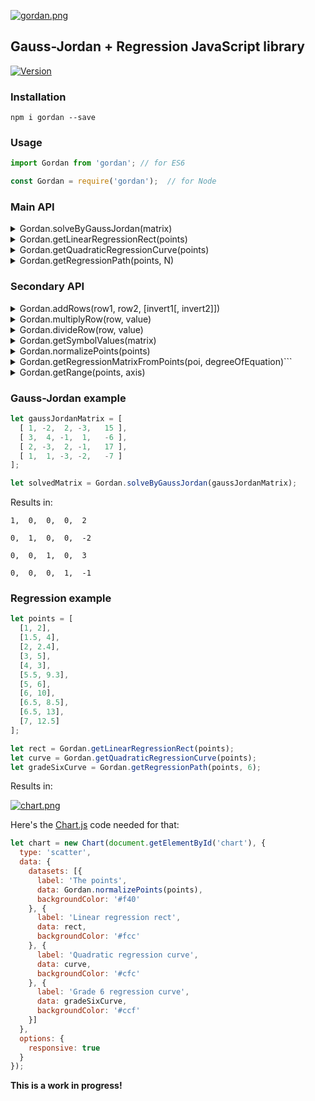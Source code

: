 [![gordan.png](https://i.postimg.cc/R03MWK4w/gordan.png)](https://postimg.cc/NychVyy0)

## Gauss-Jordan + Regression JavaScript library

[![Version](http://img.shields.io/:npm-0.1.4-green.svg)](https://www.npmjs.com/package/gordan/v/0.1.4)

### Installation

```npm i gordan --save```

### Usage

```js
import Gordan from 'gordan'; // for ES6
```

```js
const Gordan = require('gordan');  // for Node
```

### Main API

<details>
  <summary>Gordan.solveByGaussJordan(matrix)</summary>
  
  * ```matrix```: the augmented matrix, a bidimensional array

  * **Returns:** the identity matrix with the solution coefficients
</details>

<details>
  <summary>Gordan.getLinearRegressionRect(points)</summary>
  
  * **Returns:** a list of points for the regression rect
</details>

<details>
  <summary>Gordan.getQuadraticRegressionCurve(points)</summary>
  
  * **Returns:** a list of points for the regression curve (from cuadratic equation)
</details>

<details>
  <summary>Gordan.getRegressionPath(points, N)</summary>

  * **Returns:** a list of points for an Nth grade equation (```ax^N + bx^(N - 1) + cx^(N - 2) + ...```)

  * ```points```: for all cases, a list of ```x, y``` points. The following formats are supported:

  ```json
  [
    [1, 2],
    [2, 2],
    [3, 3]
  ]
  ```

  ```json
  [
    { "x": 1, "y": 2 },
    { "x": 2, "y": 2 },
    { "x": 3, "y": 3 }
  ]
  ```
</details>
  
### Secondary API

<details>
  <summary>Gordan.addRows(row1, row2, [invert1[, invert2]])</summary>
  
  * ```row1```: first row to add, a number array

  * ```row2```: second row to add, a number array

  * ```invert1```: boolean, if present, values in ```row1``` are multiplied by ```-1```

  * ```invert2```: boolean, if present, values in ```row2``` are multiplied by ```-1```

  * **Returns:** the addition of the 2 rows (```number[]```)
</details>

<details>
  <summary>Gordan.multiplyRow(row, value)</summary>
  
  * ```row```: the row to multiply, a number array

  * ```value```: each number in ```row``` is multiplied by this number

  * **Returns:** a new row with the multipled values (```number[]```)
</details>

<details>
  <summary>Gordan.divideRow(row, value)</summary>
  
  * ```row```: the row to divide, a number array

  * ```value```: each number in ```row``` is divided by this number

  * **Returns:** a new row with the divided values (```number[]```)
</details>

<details>
  <summary>Gordan.getSymbolValues(matrix)</summary>
  
  * ```matrix```: the augmented matrix, a bidimensional array

  * **Returns:** the last column of the resulting identity matrix (```number[]```)
</details>

<details>
  <summary>Gordan.normalizePoints(points)</summary>
  
  * ```points```: an array of ```[x, y]``` or ```{x, y}``` points

  * **Returns:** an array of points with ```{x, y}``` format
</details>

<details>
  <summary>Gordan.getRegressionMatrixFromPoints(poi, degreeOfEquation)```</summary>
  
  * ```points```: an array of ```[x, y]``` or ```{x, y}``` points

  * ```degreeOfEquation```: a number greater than zero

  * **Returns:** the regression augmented matrix
</details>

<details>
  <summary>Gordan.getRange(points, axis)</summary>
  
  * ```points```: an array of ```[x, y]``` or ```{x, y}``` points

  * ```axis```: a string ```'x'``` or ```'y'```

  * **Returns:** ```'x'```/```'y'``` limits on the plane for the given points
</details>

### Gauss-Jordan example

```javascript
let gaussJordanMatrix = [
  [ 1, -2,  2, -3,   15 ],
  [ 3,  4, -1,  1,   -6 ],
  [ 2, -3,  2, -1,   17 ],
  [ 1,  1, -3, -2,   -7 ]
];

let solvedMatrix = Gordan.solveByGaussJordan(gaussJordanMatrix);
```

Results in:

```
1, 	0, 	0, 	0, 	2

0, 	1, 	0, 	0, 	-2

0, 	0, 	1, 	0, 	3

0, 	0, 	0, 	1, 	-1
```

### Regression example

```javascript
let points = [
  [1, 2],
  [1.5, 4],
  [2, 2.4],
  [3, 5],
  [4, 3],
  [5.5, 9.3],
  [5, 6],
  [6, 10],
  [6.5, 8.5],
  [6.5, 13],
  [7, 12.5]
];

let rect = Gordan.getLinearRegressionRect(points);
let curve = Gordan.getQuadraticRegressionCurve(points);
let gradeSixCurve = Gordan.getRegressionPath(points, 6);
```

Results in:

[![chart.png](https://i.postimg.cc/DZLhmJrz/chart.png)](https://postimg.cc/dkspx0SM)

Here's the [Chart.js](https://www.chartjs.org/) code needed for that:

```javascript
let chart = new Chart(document.getElementById('chart'), {
  type: 'scatter',
  data: {
    datasets: [{
      label: 'The points',
      data: Gordan.normalizePoints(points),
      backgroundColor: '#f40'
    }, {
      label: 'Linear regression rect',
      data: rect,
      backgroundColor: '#fcc'
    }, {
      label: 'Quadratic regression curve',
      data: curve,
      backgroundColor: '#cfc'
    }, {
      label: 'Grade 6 regression curve',
      data: gradeSixCurve,
      backgroundColor: '#ccf'
    }]
  },
  options: {
    responsive: true
  }
});

```

**This is a work in progress!**